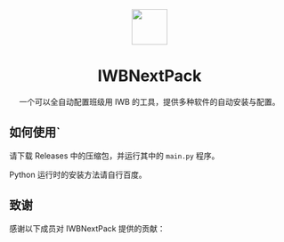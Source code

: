 <div align="center">

<image src="http://m.qpic.cn/psc?/V51UyG6T2hLdbN0oEgHl3fEkH73KqJt7/TmEUgtj9EK6.7V8ajmQrEEsEylM*52lTktZHLze*PTbMCd2wg4o5kkEyKNVsVL9UM5xK4GLClF.TOL*ty*FnqAuxBQmobbAoJ.gYMo62EQY!/mnull&bo=wADAAAAAAAADByI!&rf=photolist&t=5" height="64"/>

# IWBNextPack

一个可以全自动配置班级用 IWB 的工具，提供多种软件的自动安装与配置。

</div>

## 如何使用`

请下载 Releases 中的压缩包，并运行其中的 `main.py` 程序。

Python 运行时的安装方法请自行百度。

## 致谢

感谢以下成员对 IWBNextPack 提供的贡献：

<!-- readme: contributors -start -->
<!-- readme: contributors -end -->
